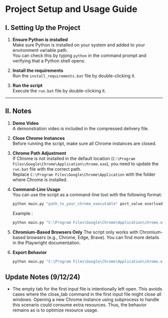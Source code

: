 # Project Setup and Usage Guide

## I. Setting Up the Project

1. **Ensure Python is installed**  
   Make sure Python is installed on your system and added to your environment variable path.  
   You can check this by typing `python` in the command prompt and verifying that a Python shell opens.

2. **Install the requirements**  
   Run the `install_requirements.bat` file by double-clicking it.

3. **Run the script**  
   Execute the `run.bat` file by double-clicking it.

---

## II. Notes

1. **Demo Video**  
   A demonstration video is included in the compressed delivery file.

2. **Close Chrome Instances**  
   Before running the script, make sure all Chrome instances are closed.

3. **Chrome Path Adjustment**  
   If Chrome is not installed in the default location (`C:\Program Files\Google\Chrome\Application\chrome.exe`), you need to update the `run.bat` file with the correct path.  
   Replace `C:\Program Files\Google\Chrome\Application` with the folder where Chrome is installed.

4. **Command-Line Usage**  
   You can use the script as a command-line tool with the following format:  
   ```bash
   python main.py "path_to_your_chrome_executable" port_value overloading_export_value
   ```
   Example :
   ```bash
   python main.py "C:\Program Files\Google\Chrome\Application\chrome.exe" 9222 0
   ```

5. **Chromium-Based Browsers Only**
The script only works with Chromium-based browsers (e.g., Chrome, Edge, Brave).
You can find more details in the Playwright documentation.

6. **Export Behavior**
   ```bash
   python main.py "C:\Program Files\Google\Chrome\Application\chrome.exe" 9222 1 ```

## Update Notes (9/12/24)

* The empty tab for the first input file is intentionally left open.
This avoids cases where the close_tab command in the first input file might close all windows.
Opening a new Chrome instance using subprocess to handle this scenario could consume extra resources.
Thus, the behavior remains as is to optimize resource usage.
